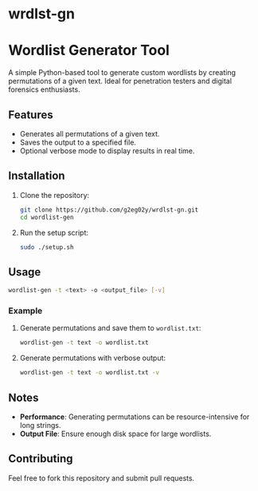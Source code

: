 # wrdlst-gn

# Wordlist Generator Tool

A simple Python-based tool to generate custom wordlists by creating permutations of a given text. Ideal for penetration testers and digital forensics enthusiasts.

## Features
- Generates all permutations of a given text.
- Saves the output to a specified file.
- Optional verbose mode to display results in real time.

## Installation
1. Clone the repository:
   ```bash
   git clone https://github.com/g2eg02y/wrdlst-gn.git
   cd wordlist-gen
   ```
2. Run the setup script:
   ```bash
   sudo ./setup.sh
   ```

## Usage
```bash
wordlist-gen -t <text> -o <output_file> [-v]
```

### Example
1. Generate permutations and save them to `wordlist.txt`:
   ```bash
   wordlist-gen -t text -o wordlist.txt
   ```
2. Generate permutations with verbose output:
   ```bash
   wordlist-gen -t text -o wordlist.txt -v
   ```

## Notes
- **Performance**: Generating permutations can be resource-intensive for long strings.
- **Output File**: Ensure enough disk space for large wordlists.

## Contributing
Feel free to fork this repository and submit pull requests.
